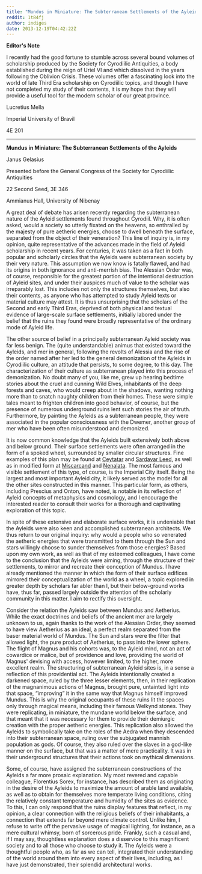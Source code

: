 ```yaml
---
title: "Mundus in Miniature: The Subterranean Settlements of the Ayleids"
reddit: 1t84fj
author: indiges
date: 2013-12-19T04:42:22Z
---
```


**Editor's Note**

I recently had the good fortune to stumble across several bound volumes of scholarship produced by the Society for Cyrodiilic Antiquities, a body established during the reign of Uriel VI and which dissolved in the years following the Oblivion Crisis. These volumes offer a fascinating look into the world of late Third Era scholarship on Cyrodiilic topics, and though I have not completed my study of their contents, it is my hope that they will provide a useful tool for the modern scholar of our great province.

Lucretius Mella

Imperial University of Bravil

4E 201

--------

**Mundus in Miniature: The Subterranean Settlements of the Ayleids**

Janus Gelasius

Presented before the General Congress of the Society for Cyrodiilic Antiquities

22 Second Seed, 3E 346

Ammianus Hall, University of Nibenay



A great deal of debate has arisen recently regarding the subterranean nature of the Ayleid settlements 
found throughout Cyrodiil. Why, it is often asked, would a society so utterly fixated on the heavens, so enthralled by the majesty of pure aetheric energies, choose to dwell beneath the surface, separated from the object of their veneration? This line of inquiry is, in my opinion, quite representative of the advances made in the field of Ayleid scholarship in recent years. For centuries, it was taken as a fact in both popular and scholarly circles that the Ayleids were subterranean society by their very nature. This assumption we now know is fatally flawed, and had its origins in both ignorance and anti-merrish bias. The Alessian Order was, of course, responsible for the greatest portion of the intentional destruction of Ayleid sites, and under their auspices much of value to the scholar was irreparably lost. This includes not only the structures themselves, but also their contents, as anyone who has attempted to study Ayleid texts or material culture may attest. It is thus unsurprising that the scholars of the Second and early Third Eras, deprived of both physical and textual evidence of large-scale surface settlements, initially labored under the belief that the ruins they found were broadly representative of the ordinary mode of Ayleid life.

The other source of belief in a principally subterranean Ayleid society was far less benign. The (quite understandable) animus that existed toward the Ayleids, and mer in general, following the revolts of Alessia and the rise of the order named after her led to the general demonization of the Ayleids in Cyrodiilic culture, an attitude that persists, to some degree, to this day. The characterization of their culture as subterranean played into this process of demonization. No doubt many of you, like me, grew up hearing bedtime stories about the cruel and cunning Wild Elves, inhabitants of the deep forests and caves, who would creep about in the shadows, wanting nothing more than to snatch naughty children from their homes. These were simple tales meant to frighten children into good behavior, of course, but the presence of numerous underground ruins lent such stories the air of truth. Furthermore, by painting the Ayleids as a subterranean people, they were associated in the popular consciousness with the Dwemer, another group of mer who have been often misunderstood and demonized.

It is now common knowledge that the Ayleids built extensively both above and below ground. Their surface settlements were often arranged in the form of a spoked wheel, surrounded by smaller circular structures. Fine examples of this plan may be found at [Ceytatar](http://uesp.net/wiki/Oblivion:Ceyatatar) and [Sardavar Leed](http://uesp.net/wiki/Oblivion:Sardavar_Leed), as well as in modified form at [Miscarcand](http://uesp.net/wiki/Oblivion:Miscarcand) and [Nenalata](http://uesp.net/wiki/Oblivion:Nenalata). The most famous and visible settlement of this type, of course, is the Imperial City itself. Being the largest and most important Ayleid city, it likely served as the model for all the other sites constructed in this manner. This particular form, as others, including Prescius and Onton, have noted, is notable in its reflection of Ayleid concepts of metaphysics and cosmology, and I encourage the interested reader to consult their works for a thorough and captivating exploration of this topic.

In spite of these extensive and elaborate surface works, it is undeniable that the Ayleids were also keen and accomplished subterranean architects. We thus return to our original inquiry: why would a people who so venerated the aetheric energies that were transmitted to them through the Sun and stars willingly choose to sunder themselves from those energies? Based upon my own work, as well as that of my esteemed colleagues, I have come to the conclusion that the Ayleids were aiming, through the structure of their settlements, to mirror and recreate their conception of Mundus. I have already mentioned the manner in which the form of their surface edifices mirrored their conceptualization of the world as a wheel, a topic explored in greater depth by scholars far abler than I, but their below-ground works have, thus far, passed largely outside the attention of the scholarly community in this matter. I aim to rectify this oversight.

Consider the relation the Ayleids saw between Mundus and Aetherius. While the exact doctrines and beliefs of the ancient mer are largely unknown to us, again thanks to the work of the Alessian Order, they seemed to have view Aetherius as an ideal, a perfect realm separated from the baser material world of Mundus. The Sun and stars were the filter that allowed light, the pure product of Aetherius, to pass into the lower sphere. The flight of Magnus and his cohorts was, to the Ayleid mind, not an act of cowardice or malice, but of providence and love, providing the world of Magnus' devising with access, however limited, to the higher, more excellent realm. The structuring of subterranean Ayleid sites is, in a sense a reflection of this providential act. The Ayleids intentionally created a darkened space, ruled by the three lesser elements, then, in their replication of the magnanimous actions of Magnus, brought pure, untainted light into that space, “improving” it in the same way that Magnus himself improved Mundus. This is why the original occupants of these ruins lit the spaces only through magical means, including their famous Welkynd stones. They were replicating, in miniature, the mundane world below the surface, and that meant that it was necessary for them to provide their demiurgic creation with the proper aetheric energies. This replication also allowed the Ayleids to symbolically take on the roles of the Aedra when they descended into their subterranean space, ruling over the subjugated mannish population as gods. Of course, they also ruled over the slaves in a god-like manner on the surface, but that was a matter of mere practicality. It was in their underground structures that their actions took on mythical dimensions.

Some, of course, have assigned the subterranean constructions of the Ayleids a far more prosaic explanation. My most revered and capable colleague, Florentius Sorex, for instance, has described them as originating in the desire of the Ayleids to maximize the amount of arable land available, as well as to obtain for themselves more temperate living conditions, citing the relatively constant temperature and humidity of the sites as evidence. To this, I can only respond that the ruins display features  that reflect, in my opinion, a clear connection with the religious beliefs of their inhabitants, a connection that extends far beyond mere climate control. Unlike him, I refuse to write off the pervasive usage of magical lighting, for instance, as a mere cultural whimsy, born of sorcerous pride. Frankly, such a casual and, if I may say, thoughtless explanation does a disservice to this magnificent society and to all those who choose to study it. The Ayleids were a thoughtful people who, as far as we can tell, integrated their understanding of the world around them into every aspect of their lives, including, as I have just demonstrated, their splendid architectural works.

